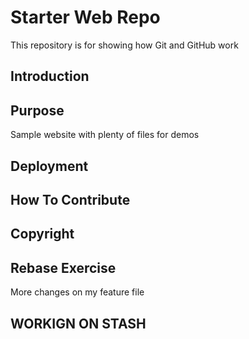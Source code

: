 # Starter Web Repo

This repository is for showing how Git and GitHub work

## Introduction

## Purpose

Sample website with plenty of files for demos

## Deployment

## How To Contribute

## Copyright

## Rebase Exercise

More changes on my feature file

## WORKIGN ON STASH 
